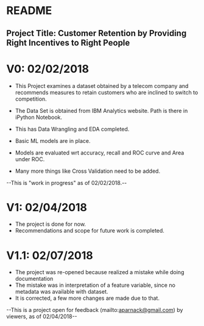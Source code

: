 README
=======

Project Title: Customer Retention by Providing Right Incentives to Right People
---------------

# V0: 02/02/2018

+ This Project examines a dataset obtained by a telecom company and recommends measures to retain customers who are inclined to switch to competition. 
+ The Data Set is obtained from IBM Analytics website. Path is there in iPython Notebook.

+ This has Data Wrangling and EDA completed. 
+ Basic ML models are in place.
+ Models are evaluated wrt accuracy, recall and ROC curve and Area under ROC.
+ Many more things like Cross Validation need to be added.

--This is "work in progress" as of 02/02/2018.--


# V1: 02/04/2018
+ The project is done for now. 
+ Recommendations and scope for future work is completed.

# V1.1: 02/07/2018
+ The project was re-opened because realized a mistake while doing documentation 
+ The mistake was in interpretation of a feature variable, since no metadata was available with dataset.
+ It is corrected, a few more changes are made due to that.

--This is a project open for feedback (mailto:aparnack@gmail.com) by viewers, as of 02/04/2018--
